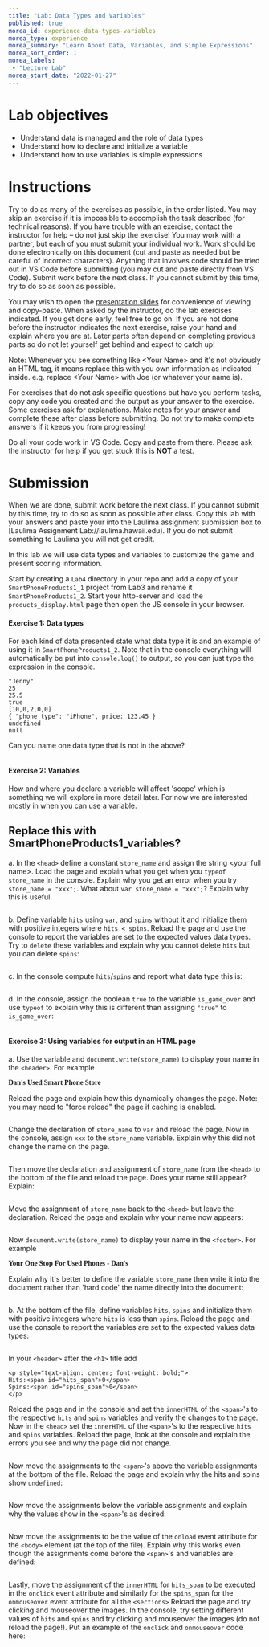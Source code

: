```yaml
--- 
title: "Lab: Data Types and Variables" 
published: true 
morea_id: experience-data-types-variables 
morea_type: experience 
morea_summary: "Learn About Data, Variables, and Simple Expressions"
morea_sort_order: 1 
morea_labels:
 - "Lecture Lab"
morea_start_date: "2022-01-27"
---
```

# Lab objectives
- Understand data is managed and the role of data types
- Understand how to declare and initialize a variable
- Understand how to use variables is simple expressions

# Instructions
Try to do as many of the exercises as possible, in the order listed. You may skip an exercise if it is impossible to accomplish the task described (for technical reasons). If you have trouble with an exercise, contact the instructor for help – do not just skip the exercise! You may work with a partner, but each of you must submit your individual work. Work should be done electronically on this document (cut and paste as needed but be careful of incorrect characters). Anything that involves code should be tried out in VS Code before submitting (you may cut and paste directly from VS Code). Submit work before the next class. If you cannot submit by this time, try to do so as soon as possible.

You may wish to open the [presentation slides](ITM352_data_types_variables.ppt) for convenience of viewing and copy-paste. When asked by the instructor, do the lab exercises indicated. If you get done early, feel free to go on. If you are not done before the instructor indicates the next exercise, raise your hand and explain where you are at. Later parts often depend on completing previous parts so do not let yourself get behind and expect to catch up!

Note: Whenever you see something like \<Your Name\> and it's not obviously an HTML tag, it means replace this with you own information as indicated inside. e.g. replace \<Your Name\> with Joe (or whatever your name is).

For exercises that do not ask specific questions but have you perform tasks, copy any code you created and the output as your answer to the exercise. Some exercises ask for explanations. Make notes for your answer and complete these after class before submitting. Do not try to make complete answers if it keeps you from progressing!

Do all your code work in VS Code. Copy and paste from there. Please ask the instructor for help if you get stuck this is **NOT** a test.

# Submission
When we are done, submit work before the next class. If you cannot submit by this time, try to do so as soon as possible after class. Copy this lab with your answers and paste your into the Laulima assignment submission box to [Laulima Assignment Lab://laulima.hawaii.edu). If you do not submit something to Laulima you will not get credit.

In this lab we will use data types and variables to customize the game and present scoring information.

Start by creating a `Lab4` directory in your repo and add a copy of your `SmartPhoneProducts1_1` project from Lab3 and rename it  `SmartPhoneProducts1_2`. Start your http-server and load the `products_display.html` page then open the JS console in your browser. 

#### Exercise 1: Data types 
For each kind of data presented state what data type it is and an example of using it in `SmartPhoneProducts1_2`. Note that in the console everything will automatically be put into `console.log()` to output, so you can just type the expression in the console. 
```
"Jenny"
25
25.5
true
[10,0,2,0,0]
{ "phone type": "iPhone", price: 123.45 }
undefined
null
```

Can you name one data type that is not in the above?
```

```

#### Exercise 2: Variables 
How and where you declare a variable will affect 'scope' which is something we will explore in more detail later. For now we are interested mostly in when you can use a variable.

## Replace this with SmartPhoneProducts1_variables?

a. In the `<head>` define a constant `store_name` and assign the string \<your full name\>. Load the page and explain what you get when you `typeof store_name` in the console. Explain why you get an error when you try `store_name = "xxx";`. What about `var store_name = "xxx";`? Explain why this is useful.
```

```

b. Define variable `hits` using `var`, and `spins` without it and initialize them with positive integers where `hits < spins`. Reload the page and use the console to report the variables are set to the expected values data types. Try to `delete` these variables and explain why you cannot delete `hits` but you can delete `spins`:
```

```

c. In the console compute `hits`/`spins` and report what data type this is:
```

```

d. In the console, assign the boolean `true` to the variable `is_game_over` and use `typeof` to explain why this is different than assigning `"true"` to `is_game_over`: 
```

```

#### Exercise 3: Using variables for output in an HTML page 

a. Use the variable and `document.write(store_name)` to display your name in the `<header>`. For example

<font style="font-family:times;font-weight: bold; font-size=32px;">Dan's Used Smart Phone Store</font>
<br>

Reload the page and explain how this dynamically changes the page. Note: you may need to "force reload" the page if caching is enabled.
```

```
Change the declaration of `store_name` to `var` and reload the page. Now in the console, assign `xxx` to the `store_name` variable. Explain why this did not change the name on the page.
```

```
 Then move the declaration and assignment of `store_name` from the `<head>` to the bottom of the file and reload the page. Does your name still appear? Explain:
 ```

 ```

Move the assignment of `store_name` back to the `<head>` but leave the declaration. Reload the page and explain why your name now appears:
```

```

Now `document.write(store_name)` to display your name in the `<footer>`. For example

<font style="font-family:times;font-weight: bold; font-size=32px;">Your One Stop For Used Phones - Dan's</font>
<br>

Explain why it's better to define the variable `store_name` then write it into the document rather than 'hard code' the name directly into the document:
```

```

b. At the bottom of the file, define variables `hits`, `spins` and initialize them with positive integers where `hits` is less than `spins`. Reload the page and use the console to report the variables are set to the expected values data types:
```

```

In your `<header>` after the `<h1>` title add 
```
<p style="text-align: center; font-weight: bold;">
Hits:<span id="hits_span">0</span>
Spins:<span id="spins_span">0</span>
</p>
```
Reload the page and in the console and set the `innerHTML` of the `<span>`'s to the respective `hits` and `spins` variables and verify the changes to the page. Now in the `<head>` set the `innerHTML` of the `<span>`'s to the respective `hits` and `spins` variables. Reload the page, look at the console and explain the errors you see and why the page did not change. 
```

```

Now move the assignments to the `<span>`'s above the variable assignments at the bottom of the file. Reload the page and explain why the hits and spins show `undefined`:
```

```
Now move the assignments below the variable assignments and explain why the values show in the `<span>`'s as desired:
```

```
Now move the assignments to be the value of the `onload` event attribute for the `<body>` element (at the top of the file). Explain why this works even though the assignments come before the `<span>`'s and variables are defined:
```

```
Lastly, move the assignment of the `innerHTML` for `hits_span` to be executed in the `onclick` event attribute and similarly for the `spins_span` for the `onmouseover` event attribute for all the `<sections>` Reload the page and try clicking and mouseover the images. In the console, try setting different values of `hits` and `spins` and try clicking and mouseover the images (do not reload the page!). Put an example of the `onclick` and `onmouseover` code here:
```

```